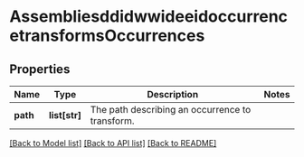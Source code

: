 # AssembliesddidwwideeidoccurrencetransformsOccurrences

## Properties
Name | Type | Description | Notes
------------ | ------------- | ------------- | -------------
**path** | **list[str]** | The path describing an occurrence to transform. | 

[[Back to Model list]](../README.md#documentation-for-models) [[Back to API list]](../README.md#documentation-for-api-endpoints) [[Back to README]](../README.md)


